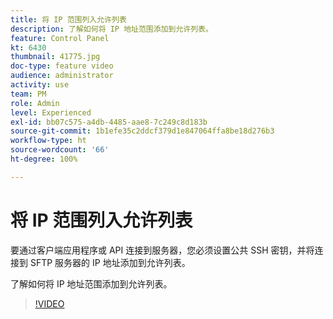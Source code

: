```yaml
---
title: 将 IP 范围列入允许列表
description: 了解如何将 IP 地址范围添加到允许列表。
feature: Control Panel
kt: 6430
thumbnail: 41775.jpg
doc-type: feature video
audience: administrator
activity: use
team: PM
role: Admin
level: Experienced
exl-id: bb07c575-a4db-4485-aae8-7c249c8d183b
source-git-commit: 1b1efe35c2ddcf379d1e847064ffa8be18d276b3
workflow-type: ht
source-wordcount: '66'
ht-degree: 100%

---
```


# 将 IP 范围列入允许列表

要通过客户端应用程序或 API 连接到服务器，您必须设置公共 SSH 密钥，并将连接到 SFTP 服务器的 IP 地址添加到允许列表。

了解如何将 IP 地址范围添加到允许列表。

>[!VIDEO](https://video.tv.adobe.com/v/41775?quality=12&learn=0n)
